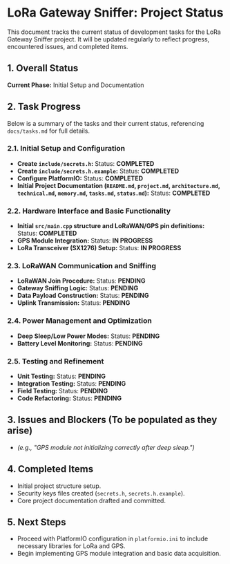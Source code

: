 # LoRa Gateway Sniffer: Project Status

This document tracks the current status of development tasks for the LoRa Gateway Sniffer project. It will be updated regularly to reflect progress, encountered issues, and completed items.

## 1. Overall Status

**Current Phase:** Initial Setup and Documentation

## 2. Task Progress

Below is a summary of the tasks and their current status, referencing `docs/tasks.md` for full details.

### 2.1. Initial Setup and Configuration

-   **Create `include/secrets.h`:** Status: **COMPLETED**
-   **Create `include/secrets.h.example`:** Status: **COMPLETED**
-   **Configure PlatformIO:** Status: **COMPLETED**
-   **Initial Project Documentation (`README.md`, `project.md`, `architecture.md`, `technical.md`, `memory.md`, `tasks.md`, `status.md`):** Status: **COMPLETED**

### 2.2. Hardware Interface and Basic Functionality

-   **Initial `src/main.cpp` structure and LoRaWAN/GPS pin definitions:** Status: **COMPLETED**
-   **GPS Module Integration:** Status: **IN PROGRESS**
-   **LoRa Transceiver (SX1276) Setup:** Status: **IN PROGRESS**

### 2.3. LoRaWAN Communication and Sniffing

-   **LoRaWAN Join Procedure:** Status: **PENDING**
-   **Gateway Sniffing Logic:** Status: **PENDING**
-   **Data Payload Construction:** Status: **PENDING**
-   **Uplink Transmission:** Status: **PENDING**

### 2.4. Power Management and Optimization

-   **Deep Sleep/Low Power Modes:** Status: **PENDING**
-   **Battery Level Monitoring:** Status: **PENDING**

### 2.5. Testing and Refinement

-   **Unit Testing:** Status: **PENDING**
-   **Integration Testing:** Status: **PENDING**
-   **Field Testing:** Status: **PENDING**
-   **Code Refactoring:** Status: **PENDING**

## 3. Issues and Blockers (To be populated as they arise)

-   *(e.g., "GPS module not initializing correctly after deep sleep.")*

## 4. Completed Items

-   Initial project structure setup.
-   Security keys files created (`secrets.h`, `secrets.h.example`).
-   Core project documentation drafted and committed.

## 5. Next Steps

-   Proceed with PlatformIO configuration in `platformio.ini` to include necessary libraries for LoRa and GPS.
-   Begin implementing GPS module integration and basic data acquisition. 